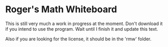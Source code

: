 # Roger's Math Whiteboard

This is still very much a work in progress at the moment. Don't download it if you intend to use the program. Wait until I finish it and update this text.

Also if you are looking for the license, it should be in the 'rmw' folder.